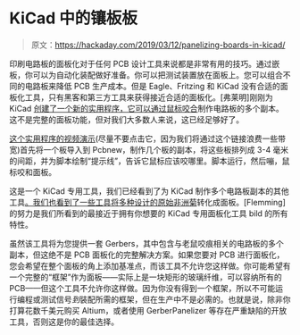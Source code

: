 # KiCad 中的镶板板

> 原文：<https://hackaday.com/2019/03/12/panelizing-boards-in-kicad/>

印刷电路板的面板化对于任何 PCB 设计工具来说都是非常有用的技巧。通过嵌板，你可以为自动化装配做好准备。你可以把测试装置放在面板上。您可以组合不同的电路板来降低 PCB 生产成本。但是 Eagle、Fritzing 和 KiCad 没有合适的面板化工具，只有黑客和第三方工具来获得接近合适的面板化。[弗莱明]刚刚为 KiCad [创建了一个新的实用程序，它可以通过鼠标咬合](https://gitlab.com/dren.dk/kicad-util)制作电路板的多个副本。这不是完整的面板功能，但对我们大多数人来说，这已经足够好了。

[这个实用程序的视频演示](https://dren.dk/kicadutil.html)(尽量不要点击它，因为我们将通过这个链接浪费一些带宽)首先将一个板导入到 Pcbnew，制作几个板的副本，将这些板排列成 3-4 毫米的间距，并为脚本绘制“提示线”，告诉它鼠标应该咬哪里。脚本运行，然后嘣，鼠标咬和面板。

这是一个 KiCad 专用工具，我们已经看到了为 KiCad 制作多个电路板副本的其他工具[。我们也看到了一些工具](https://hackaday.com/2012/12/17/automated-pcb-panelization/)[将多种设计的原始非洲菊](https://hackaday.com/2017/06/21/panelizing-boards-the-easy-way/)转化成面板。[Flemming]的努力是我们所看到的最接近于拥有你想要的 KiCad 专用面板化工具 bild 的所有特性。

虽然该工具将为您提供一套 Gerbers，其中包含与老鼠咬痕相关的电路板的多个副本，但这绝不是 PCB 面板化的完整解决方案。如果您要对 PCB 进行面板化，您会希望在整个面板的角上添加基准点，而该工具不允许您这样做。你可能希望有一个完整的“框架”作为面板——实际上是一块矩形的玻璃纤维，可以容纳所有的 PCB——但这个工具不允许你这样做。因为你没有得到一个框架，所以不可能运行编程或测试信号*到*装配所需的框架，但在生产中不是必需的。也就是说，除非你打算花数千美元购买 Altium，或者使用 GerberPanelizer 等存在严重缺陷的开放工具，否则这是你的最佳选择。